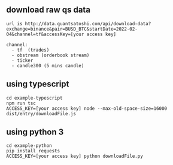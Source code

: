 
## download raw qs data
```
url is http://data.quantsatoshi.com/api/download-data?exchange=binance&pair=BUSD_BTC&startDate=2022-02-04&channel=tf&accessKey=[your access key]
```
```
channel: 
  - tf  (trades)
  - obstream (orderbook stream)
  - ticker
  - candle300 (5 mins candle)
```

## using typescript
```
cd example-typescript
npm run tsc
ACCESS_KEY=[your access key] node --max-old-space-size=16000 dist/entry/downloadFile.js
```

## using python 3
```
cd example-python
pip install requests
ACCESS_KEY=[your access key] python downloadFile.py 
```

